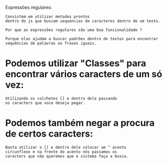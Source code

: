 Expressões regulares:

    Consistem em utilizar metodos prontos 
    dentro do js que buscam sequencias de caracteres dentro de um texto.
    
    Por que as expressões regulares são uma boa funcionalidade ?

    Porque elas ajudam a buscar padrões dentro de textos para encontrar
    sequências de palavras ou frases iguais.

# Podemos utilizar "Classes" para encontrar vários caracters de um só vez:

    Utilizando os colchetes [] e dentro dele passando
    os caracters que voce deseja pegar.

# Podemos também negar a procura de certos caracters:
    
    Basta utilizar o [] e dentro dele colocar um ^ acento
    circunflexo e na frente do acento nós passamos os
    caracters que não queremos que o sistema faça a busca.